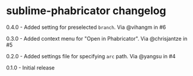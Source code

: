 # sublime-phabricator changelog
0.4.0 - Added setting for preselected `branch`. Via @vihangm in #6

0.3.0 - Added context menu for "Open in Phabricator". Via @chrisjantze in #5

0.2.0 - Added settings file for specifying `arc` path. Via @yangsu in #4

0.1.0 - Initial release
